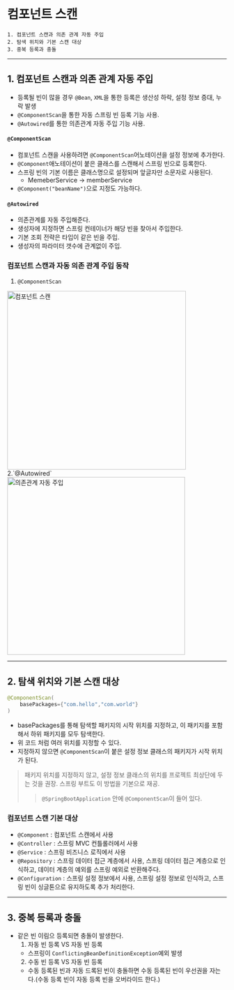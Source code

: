 # 컴포넌트 스캔
```
1. 컴포넌트 스캔과 의존 관계 자동 주입
2. 탐색 위치와 기본 스캔 대상
3. 중복 등록과 충돌
```
---
## 1. 컴포넌트 스캔과 의존 관계 자동 주입
- 등록될 빈이 많을 경우 `@Bean`, `XML`을 통한 등록은 생산성 하락, 설정 정보 증대, 누락 발생
- `@ComponentScan`을 통한 자동 스프링 빈 등록 기능 사용.
- `@Autowired`를 통한 의존관계 자동 주입 기능 사용.

#### `@ComponentScan`
- 컴포넌트 스캔을 사용하려면 `@ComponentScan`어노테이션을 설정 정보에 추가한다.
- `@Component`애노테이션이 붙은 클래스를 스캔해서 스프링 빈으로 등록한다.
- 스프링 빈의 기본 이름은 클래스명으로 설정되며 앞글자만 소문자로 사용된다.
    - MemeberService -> memberService
- `@Component("beanName")`으로 지정도 가능하다.

#### `@Autowired`
- 의존관계를 자동 주입해준다.
- 생성자에 지정하면 스프링 컨테이너가 해당 빈을 찾아서 주입한다.
- 기본 조회 전략은 타입이 같은 빈을 주입.
- 생성자의 파라미터 갯수에 관계없이 주입.


### 컴포넌트 스캔과 자동 의존 관계 주입 동작
1. `@ComponentScan`
<img width="410" alt="컴포넌트 스캔" src="https://user-images.githubusercontent.com/20774279/152462055-644223e4-4d7c-400f-b2fa-331f6845238b.png">
2.`@Autowired`
<img width="408" alt="의존관계 자동 주입" src="https://user-images.githubusercontent.com/20774279/152462062-0b5aa8b3-1956-46e5-be1b-e7b450d56f4f.png">

---
## 2. 탐색 위치와 기본 스캔 대상
```java
@ComponentScan(
    basePackages={"com.hello","com.world"}
)
```
- basePackages를 통해 탐색할 패키지의 시작 위치를 지정하고, 이 패키지를 포함해서 하위 패키지를 모두 탐색한다.
- 위 코드 처럼 여러 위치를 지정할 수 있다.
- 지정하지 않으면 `@ComponentScan`이 붙은 설정 정보 클래스의 패키지가 시작 위치가 된다.
> 패키지 위치를 지정하지 않고, 설정 정보 클래스의 위치를 프로젝트 최상단에 두는 것을 권장. 스프링 부트도 이 방법을 기본으로 재공.
>> `@SpringBootApplication` 안에 `@ComponentScan`이 들어 있다.


### 컴포넌트 스캔 기본 대상
- `@Component` : 컴포넌트 스캔에서 사용
- `@Controller` : 스프링 MVC 컨틀롤러에서 사용
- `@Service` : 스프링 비즈니스 로직에서 사용
- `@Repository` : 스프링 데이터 접근 계층에서 사용, 스프링 데이터 접근 계층으로 인식하고, 데이터 계층의 예외를 스프링 예외로 반환해주다.
- `@Configuration` : 스프링 설정 정보에서 사용, 스프링 설정 정보로 인식하고, 스프링 빈이 싱글톤으로 유지하도록 추가 처리한다. 
---
## 3. 중복 등록과 충돌
- 같은 빈 이림으 등록되면 충돌이 발생한다.
  1. 자동 빈 등록 VS 자동 빈 등록
    - 스프링이 `ConflictingBeanDefinitionException`예외 발생 
  2. 수동 빈 등록 VS 자동 빈 등록
    - 수동 등록된 빈과 자동 드록된 빈이 충돌하면 수동 등록된 빈이 우선권을 자는다.(수동 등록 빈이 자동 등록 빈을 오버라이드 한다.)











